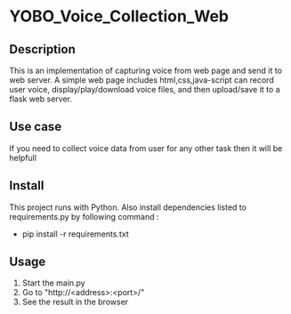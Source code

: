# YOBO_Voice_Collection_Web

## Description

This is an implementation of capturing voice from web page and send it to web server. A simple web page includes html,css,java-script can record user voice, display/play/download voice files, and then upload/save it to a flask web server.

## Use case
If you need to collect voice data from user for any other task then it will be helpfull

## Install
This project runs with Python. Also install dependencies listed to requirements.py by following command :
* pip install -r requirements.txt

## Usage
1. Start the main.py
2. Go to "http://&lt;address&gt;:&lt;port&gt;/"
3. See the result in the browser
